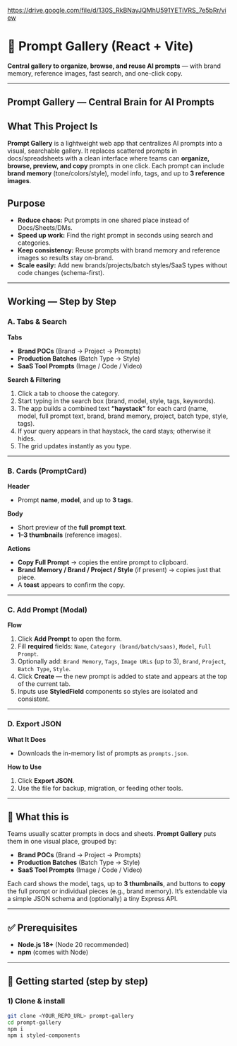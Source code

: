 https://drive.google.com/file/d/130S_RkBNayJQMhU591YETiVRS_7e5bRr/view

# 🎨 Prompt Gallery (React + Vite)  
**Central gallery to organize, browse, and reuse AI prompts** — with brand memory, reference images, fast search, and one-click copy.

---

## Prompt Gallery — Central Brain for AI Prompts

## What This Project Is
**Prompt Gallery** is a lightweight web app that centralizes AI prompts into a visual, searchable gallery. It replaces scattered prompts in docs/spreadsheets with a clean interface where teams can **organize, browse, preview, and copy** prompts in one click. Each prompt can include **brand memory** (tone/colors/style), model info, tags, and up to **3 reference images**.

## Purpose
- **Reduce chaos:** Put prompts in one shared place instead of Docs/Sheets/DMs.  
- **Speed up work:** Find the right prompt in seconds using search and categories.  
- **Keep consistency:** Reuse prompts with brand memory and reference images so results stay on-brand.  
- **Scale easily:** Add new brands/projects/batch styles/SaaS types without code changes (schema-first).

---

## Working — Step by Step

### A. Tabs & Search
**Tabs**
- **Brand POCs** (Brand → Project → Prompts)  
- **Production Batches** (Batch Type → Style)  
- **SaaS Tool Prompts** (Image / Code / Video)

**Search & Filtering**
1. Click a tab to choose the category.  
2. Start typing in the search box (brand, model, style, tags, keywords).  
3. The app builds a combined text **“haystack”** for each card (name, model, full prompt text, brand, brand memory, project, batch type, style, tags).  
4. If your query appears in that haystack, the card stays; otherwise it hides.  
5. The grid updates instantly as you type.

---

### B. Cards (PromptCard)
**Header**
- Prompt **name**, **model**, and up to **3 tags**.

**Body**
- Short preview of the **full prompt text**.  
- **1–3 thumbnails** (reference images).

**Actions**
- **Copy Full Prompt** → copies the entire prompt to clipboard.  
- **Brand Memory / Brand / Project / Style** (if present) → copies just that piece.  
- A **toast** appears to confirm the copy.

---

### C. Add Prompt (Modal)
**Flow**
1. Click **Add Prompt** to open the form.  
2. Fill **required** fields: `Name`, `Category (brand/batch/saas)`, `Model`, `Full Prompt`.  
3. Optionally add: `Brand Memory`, `Tags`, `Image URLs` (up to 3), `Brand`, `Project`, `Batch Type`, `Style`.  
4. Click **Create** — the new prompt is added to state and appears at the top of the current tab.  
5. Inputs use **StyledField** components so styles are isolated and consistent.

---

### D. Export JSON
**What It Does**
- Downloads the in-memory list of prompts as `prompts.json`.

**How to Use**
1. Click **Export JSON**.  
2. Use the file for backup, migration, or feeding other tools.

---


## 🧠 What this is
Teams usually scatter prompts in docs and sheets. **Prompt Gallery** puts them in one visual place, grouped by:
- **Brand POCs** (Brand → Project → Prompts)
- **Production Batches** (Batch Type → Style)
- **SaaS Tool Prompts** (Image / Code / Video)

Each card shows the model, tags, up to **3 thumbnails**, and buttons to **copy** the full prompt or individual pieces (e.g., brand memory). It’s extendable via a simple JSON schema and (optionally) a tiny Express API.

---

## ✅ Prerequisites
- **Node.js 18+** (Node 20 recommended)
- **npm** (comes with Node)

---

## 🚀 Getting started (step by step)

### 1) Clone & install
```bash
git clone <YOUR_REPO_URL> prompt-gallery
cd prompt-gallery
npm i
npm i styled-components
